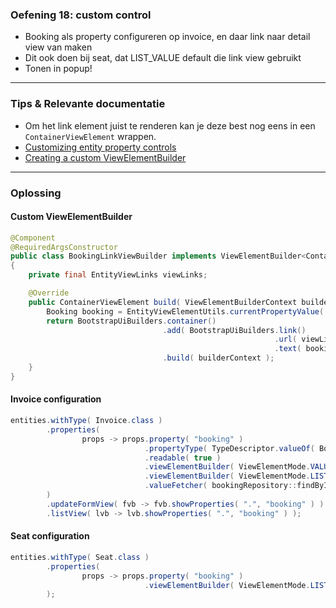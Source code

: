### Oefening 18: custom control

* Booking als property configureren op invoice, en daar link naar detail view van maken
* Dit ook doen bij seat, dat LIST_VALUE default die link view gebruikt
* Tonen in popup!
    
----

### Tips & Relevante documentatie
        
* Om het link element juist te renderen kan je deze best nog eens in een `ContainerViewElement` wrappen.         
* [Customizing entity property controls](https://across-docs.foreach.be/across-site/production/entity-module/3.2.0/property-controls/index.html)
* [Creating a custom ViewElementBuilder](https://across-docs.foreach.be/across-site/production/entity-module/3.2.0/guides/general/creating-custom-control-for-object-type.html#_creating_a_custom_viewelementbuilder)

----

### Oplossing

#### Custom ViewElementBuilder

```java
@Component
@RequiredArgsConstructor
public class BookingLinkViewBuilder implements ViewElementBuilder<ContainerViewElement>
{
	private final EntityViewLinks viewLinks;

	@Override
	public ContainerViewElement build( ViewElementBuilderContext builderContext ) {
		Booking booking = EntityViewElementUtils.currentPropertyValue( builderContext, Booking.class );
		return BootstrapUiBuilders.container()
		                          .add( BootstrapUiBuilders.link()
		                                                   .url( viewLinks.linkTo( booking ).toString() )
		                                                   .text( booking.getEmail() ) )
		                          .build( builderContext );
	}
}
```

#### Invoice configuration

```java
entities.withType( Invoice.class )
        .properties(
                props -> props.property( "booking" )
                              .propertyType( TypeDescriptor.valueOf( Booking.class ) )
                              .readable( true )
                              .viewElementBuilder( ViewElementMode.VALUE, bookingLinkViewBuilder )
                              .viewElementBuilder( ViewElementMode.LIST_VALUE, bookingLinkViewBuilder )
                              .valueFetcher( bookingRepository::findByInvoice )
        )
        .updateFormView( fvb -> fvb.showProperties( ".", "booking" ) )
        .listView( lvb -> lvb.showProperties( ".", "booking" ) );
```

#### Seat configuration

```java
entities.withType( Seat.class )
        .properties(
                props -> props.property( "booking" )
                              .viewElementBuilder( ViewElementMode.LIST_VALUE, bookingLinkViewBuilder )
        );
```